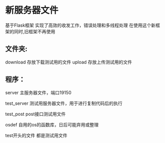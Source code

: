 # 新服务器文件
基于Flask框架
实现了高效的收发工作，错误处理和多线程处理
在使用这个新框架的同时,旧框架不再使用

## 文件夹:

download 存放下载测试用的文件
upload 存放上传测试用的文件

## 程序：

server 主服务器文件，端口19150

test_server 测试用服务器文件，用于进行复制代码后的执行

test_post post接口测试用文件

osdef 自用的os的函数库，日后可能弃用或整理

test开头的文件 都是测试用文件